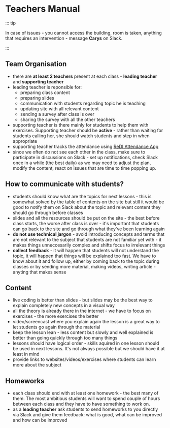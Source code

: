# Teachers Manual

::: tip

In case of issues - you cannot access the building, room is taken, anything that requires an intervention - message **Carys** on Slack.

:::

## Team Organisation

- there are **at least 2 teachers** present at each class - **leading teacher** and **supporting teacher**
- leading teacher is reponsible for:
    - preparing class content
    - preparing slides
    - communication with students regarding topic he is teaching
    - updating site with all relevant content
    - sending a survey after class is over
    - sharing the survey with all the other teachers
- supporting teacher is there mainly for students to help them with exercises. Supporting teacher should be **active** - rather than waiting for students calling her, she should watch students and step in when appropriate
- supporting teacher tracks the attendance using [ReDI Attendance App](http://app.redi-school.org/)
- since we often do not see each other in the class, make sure to participate in discussions on Slack - set up notifications, check Slack once in a while (the best daily) as we may need to adjust the plan, modify the content, react on issues that are time to time popping up.

## How to communicate with students?

- students should know what are the topics for next lessons - this is somewhat solved by the table of contents on the site but still it would be good to notify them on Slack about the topic and relevant content they should go through before classes
- slides and all the resources should be put on the site - the best before class starts, the worse after class is over - it's important that students can go back to the site and go through what they've been learning again
- **do not use technical jargon** - avoid introducing concepts and terms that are not relevant to the subject that students are not familiar yet with - it makes things unneccesarily complex and shifts focus to irrelevant things
- **collect feedback** - it will happen that students will not understand the topic, it will happen that things will be explained too fast. We have to know about it and follow up, either by coming back to the topic during classes or by sending more material, making videos, writing article - anyting that makes sense

## Content

- live coding is better than slides - but slides may be the best way to explain completely new concepts in a visual way
- all the theory is already there in the internet - we have to focus on exercises - the more exercises the better
- video/screencast where you explain again the lesson is a great way to let students go again through the material
- keep the lesson lean - less content but slowly and well explained is better than going quickly through too many things
- lessons should have logical order - skills aquired in one lesson should be used in next lessons. It's not always possible but we should have it at least in mind
- provide links to websites/videos/exercises where students can learn more about the subject

## Homeworks

- each class should end with at least one homework - the best many of them. The most ambitious students will want to spend couple of hours between each class and they have to have something to work on.
- as a **leading teacher** ask students to send homeworks to you directly via Slack and give them feedback: what is good, what can be improved and how can be improved


